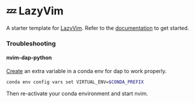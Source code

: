 # 💤 LazyVim

A starter template for [LazyVim](https://github.com/LazyVim/LazyVim).
Refer to the [documentation](https://lazyvim.github.io/installation) to get started.

### Troubleshooting

#### nvim-dap-python

[Create](https://github.com/mfussenegger/nvim-dap-python/issues/47#issuecomment-1354313329)
an extra variable in a conda env for dap to work properly.

```bash
conda env config vars set VIRTUAL_ENV=$CONDA_PREFIX
```

Then re-activate your conda environment and start nvim.

```
